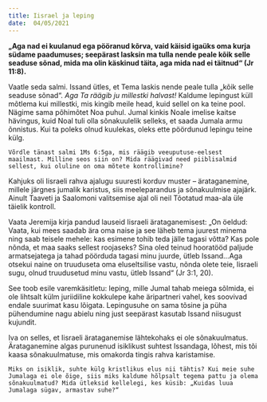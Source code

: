 ```yaml
---
title: Iisrael ja leping  
date:  04/05/2021  
---
```


**„Aga nad ei kuulanud ega pööranud kõrva, vaid käisid igaüks oma kurja südame paadumuses; seepärast lasksin ma tulla nende peale kõik selle seaduse sõnad, mida ma olin käskinud täita, aga mida nad ei täitnud“ (Jr 11:8).**

Vaatle seda salmi. Issand ütles, et Tema laskis nende peale tulla „kõik selle seaduse sõnad“. _Aga Ta räägib ju millestki halvast!_ Kaldume lepingust küll mõtlema kui millestki, mis kingib meile head, kuid sellel on ka teine pool. Nägime sama põhimõtet Noa puhul. Jumal kinkis Noale imelise kaitse hävingus, kuid Noal tuli olla sõnakuulelik selleks, et saada Jumala armu õnnistus. Kui ta poleks olnud kuulekas, oleks ette pöördunud lepingu teine külg.

`Võrdle tänast salmi 1Ms 6:5ga, mis räägib veeuputuse-eelsest maailmast. Milline seos siin on? Mida räägivad need piiblisalmid sellest, kui oluline on oma mõtete kontrollimine?`

Kahjuks oli Iisraeli rahva ajalugu suuresti korduv muster – ärataganemine, millele järgnes jumalik karistus, siis meeleparandus ja sõnakuulmise ajajärk. Ainult Taaveti ja Saalomoni valitsemise ajal oli neil Tõotatud maa-ala üle täielik kontroll.

Vaata Jeremija kirja pandud lauseid Iisraeli ärataganemisest: „On öeldud: Vaata, kui mees saadab ära oma naise ja see läheb tema juurest minema ning saab teisele mehele: kas esimene tohib teda jälle tagasi võtta? Kas pole nõnda, et maa saaks sellest roojaseks? Sina oled teinud hooratööd paljude armatsejatega ja tahad pöörduda tagasi minu juurde, ütleb Issand…Aga otsekui naine on truuduseta oma eluseltsilise vastu, nõnda olete teie, Iisraeli sugu, olnud truudusetud minu vastu, ütleb Issand“ (Jr 3:1, 20).

See toob esile varemkäsitletu: leping, mille Jumal tahab meiega sõlmida, ei ole lihtsalt külm juriidiline kokkulepe kahe äripartneri vahel, kes soovivad endale suurimat kasu lõigata. Lepingusuhe on sama tõsine ja püha pühendumine nagu abielu ning just seepärast kasutab Issand niisugust kujundit.

Iva on selles, et Iisraeli ärataganemise lähtekohaks ei ole sõnakuulmatus. Ärataganemine algas purunenud isiklikust suhtest Issandaga, lõhest, mis tõi kaasa sõnakuulmatuse, mis omakorda tingis rahva karistamise.

`Miks on isiklik, suhte külg kristlikus elus nii tähtis? Kui meie suhe Jumalaga ei ole õige, siis miks kaldume hõlpsalt tegema pattu ja olema sõnakuulmatud? Mida ütleksid kellelegi, kes küsib: „Kuidas luua Jumalaga sügav, armastav suhe?“`
